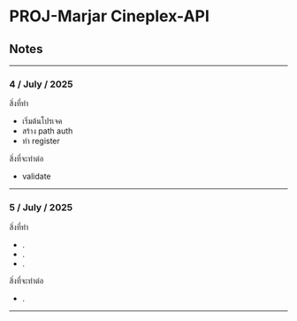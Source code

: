 # PROJ-Marjar Cineplex-API

## Notes

---
### 4 / July / 2025
สิ่งที่ทำ
- เริ่มต้นโปรเจค
- สร้าง path auth
- ทำ register

สิ่งที่จะทำต่อ 
- validate

--- 
### 5 / July / 2025
สิ่งที่ทำ
- .
- .
- .

สิ่งที่จะทำต่อ 
- .

--- 

